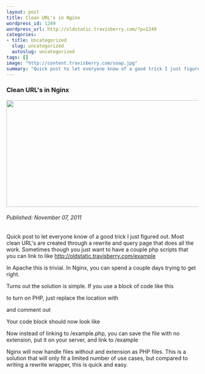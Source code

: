 ```yaml
--- 
layout: post
title: Clean URL's in Nginx
wordpress_id: 1249
wordpress_url: http://oldstatic.travisberry.com/?p=1249
categories: 
- title: Uncategorized
  slug: uncategorized
  autoslug: uncategorized
tags: []
image: "http://content.travisberry.com/soap.jpg"
summary: "Quick post to let everyone know of a good trick I just figured out. Most clean URL's are created through a rewrite and query page that does all the work."
---
```

<article class="post clearfix">
  <h3>Clean URL's in Nginx</h3>
  <a href="http://www.flickr.com/photos/wwworks/612350664 /" class="postImageLink"><img src="http://content.travisberry.com/soap.jpg" alt="" class="thumbnail alignleft" width=640 height=280 /></a>
  <h6>Published: November 07, 2011</h6>

Quick post to let everyone know of a good trick I just figured out. Most clean URL's are created through a rewrite and query page that does all the work. Sometimes though you just want to have a couple php scripts that you can link to like http://oldstatic.travisberry.com/example

In Apache this is trivial. In Nginx, you can spend a couple days trying to get right. 

Turns out the solution is simple. If you use a block of code like this

<script src="https://gist.github.com/1177191.js?file=example1.txt"></script>

to turn on PHP, just replace the location with

<script src="https://gist.github.com/1177191.js?file=example2.txt"></script>

and comment out

<script src="https://gist.github.com/1177191.js?file=example3.txt"></script>

Your code block should now look like

<script src="https://gist.github.com/1177191.js?file=example4.txt"></script>

Now instead of linking to /example.php, you can save the file with no extension, put it on your server, and link to /example

Nginx will now handle files without and extension as PHP files. This is a solution that will only fit a limited number of use cases, but compared to writing a rewrite wrapper, this is quick and easy.

</article>